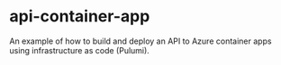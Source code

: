 # api-container-app
An example of how to build and deploy an API to Azure container apps using infrastructure as code (Pulumi).
